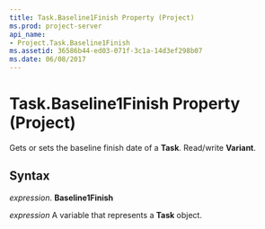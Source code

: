 ```yaml
---
title: Task.Baseline1Finish Property (Project)
ms.prod: project-server
api_name:
- Project.Task.Baseline1Finish
ms.assetid: 36586b44-ed03-071f-3c1a-14d3ef298b07
ms.date: 06/08/2017
---
```



# Task.Baseline1Finish Property (Project)

Gets or sets the baseline finish date of a **Task**. Read/write **Variant**.


## Syntax

 _expression_. **Baseline1Finish**

 _expression_ A variable that represents a **Task** object.


